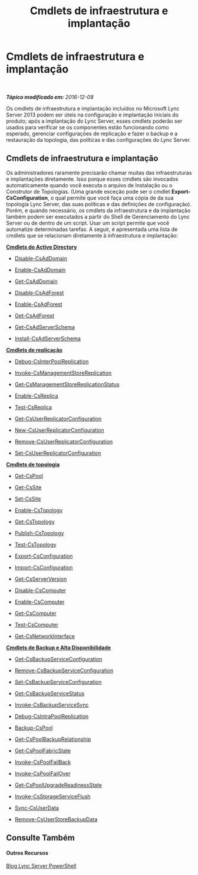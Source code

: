 ﻿---
title: Cmdlets de infraestrutura e implantação
TOCTitle: Cmdlets de infraestrutura e implantação
ms:assetid: 0a6e872a-9f70-4f23-a4a5-8820dbf55370
ms:mtpsurl: https://technet.microsoft.com/pt-br/library/Gg398153(v=OCS.15)
ms:contentKeyID: 49305829
ms.date: 12/10/2016
mtps_version: v=OCS.15
ms.translationtype: HT
---

# Cmdlets de infraestrutura e implantação

 

_**Tópico modificado em:** 2016-12-08_

Os cmdlets de infraestrutura e implantação incluídos no Microsoft Lync Server 2013 podem ser úteis na configuração e implantação iniciais do produto; após a implantação do Lync Server, esses cmdlets poderão ser usados para verificar se os componentes estão funcionando como esperado, gerenciar configurações de replicação e fazer o backup e a restauração da topologia, das políticas e das configurações do Lync Server.

## Cmdlets de infraestrutura e implantação

Os administradores raramente precisarão chamar muitas das infraestruturas e implantações diretamente. Isso porque esses cmdlets são invocados automaticamente quando você executa o arquivo de Instalação ou o Construtor de Topologias. (Uma grande exceção pode ser o cmdlet **Export-CsConfiguration**, o qual permite que você faça uma cópia de da sua topologia Lync Server, das suas políticas e das definições de configuração). Porém, e quando necessário, os cmdlets da infraestrutura e da implantação também podem ser executados a partir do Shell de Gerenciamento do Lync Server ou de dentro de um script. Usar um script permite que você automatize determinadas tarefas. A seguir, é apresentada uma lista de cmdlets que se relacionam diretamente à infraestrutura e implantação:

**[Cmdlets do Active Directory](lync-server-2013-active-directory-cmdlets.md)**

  -   
    [Disable-CsAdDomain](disable-csaddomain.md)

  -   
    [Enable-CsAdDomain](enable-csaddomain.md)

  -   
    [Get-CsAdDomain](get-csaddomain.md)

  -   
    [Disable-CsAdForest](disable-csadforest.md)

  -   
    [Enable-CsAdForest](enable-csadforest.md)

  -   
    [Get-CsAdForest](get-csadforest.md)

  -   
    [Get-CsAdServerSchema](get-csadserverschema.md)

  -   
    [Install-CsAdServerSchema](install-csadserverschema.md)

**[Cmdlets de replicação](lync-server-2013-replication-cmdlets.md)**

  -   
    [Debug-CsInterPoolReplication](debug-csinterpoolreplication.md)

  -   
    [Invoke-CsManagementStoreReplication](invoke-csmanagementstorereplication.md)

  -   
    [Get-CsManagementStoreReplicationStatus](get-csmanagementstorereplicationstatus.md)

  -   
    [Enable-CsReplica](enable-csreplica.md)

  -   
    [Test-CsReplica](test-csreplica.md)

  -   
    [Get-CsUserReplicatorConfiguration](get-csuserreplicatorconfiguration.md)

  -   
    [New-CsUserReplicatorConfiguration](new-csuserreplicatorconfiguration.md)

  -   
    [Remove-CsUserReplicatorConfiguration](remove-csuserreplicatorconfiguration.md)

  -   
    [Set-CsUserReplicatorConfiguration](set-csuserreplicatorconfiguration.md)

**[Cmdlets de topologia](lync-server-2013-topology-cmdlets.md)**

  -   
    [Get-CsPool](get-cspool.md)

  -   
    [Get-CsSite](get-cssite.md)

  -   
    [Set-CsSite](set-cssite.md)

  -   
    [Enable-CsTopology](enable-cstopology.md)

  -   
    [Get-CsTopology](get-cstopology.md)

  -   
    [Publish-CsTopology](publish-cstopology.md)

  -   
    [Test-CsTopology](test-cstopology.md)

  -   
    [Export-CsConfiguration](export-csconfiguration.md)

  -   
    [Import-CsConfiguration](import-csconfiguration.md)

  -   
    [Get-CsServerVersion](get-csserverversion.md)

  -   
    [Disable-CsComputer](disable-cscomputer.md)

  -   
    [Enable-CsComputer](enable-cscomputer.md)

  -   
    [Get-CsComputer](get-cscomputer.md)

  -   
    [Test-CsComputer](test-cscomputer.md)

  -   
    [Get-CsNetworkInterface](get-csnetworkinterface.md)

**[Cmdlets de Backup e Alta Disponibilidade](lync-server-2013-backup-and-high-availability-cmdlets.md)**

  - [Get-CsBackupServiceConfiguration](get-csbackupserviceconfiguration.md)

  - [Remove-CsBackupServiceConfiguration](remove-csbackupserviceconfiguration.md)

  - [Set-CsBackupServiceConfiguration](set-csbackupserviceconfiguration.md)

  - [Get-CsBackupServiceStatus](get-csbackupservicestatus.md)

  - [Invoke-CsBackupServiceSync](invoke-csbackupservicesync.md)

  - [Debug-CsIntraPoolReplication](debug-csintrapoolreplication.md)

  - [Backup-CsPool](backup-cspool.md)

  - [Get-CsPoolBackupRelationship](get-cspoolbackuprelationship.md)

  - [Get-CsPoolFabricState](get-cspoolfabricstate.md)

  - [Invoke-CsPoolFailBack](invoke-cspoolfailback.md)

  - [Invoke-CsPoolFailOver](invoke-cspoolfailover.md)

  - [Get-CsPoolUpgradeReadinessState](get-cspoolupgradereadinessstate.md)

  - [Invoke-CsStorageServiceFlush](invoke-csstorageserviceflush.md)

  - [Sync-CsUserData](sync-csuserdata.md)

  - [Remove-CsUserStoreBackupData](remove-csuserstorebackupdata.md)

## Consulte Também

#### Outros Recursos

[Blog Lync Server PowerShell](http://go.microsoft.com/fwlink/?linkid=203150%26clcid=0x416)

